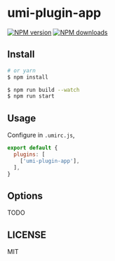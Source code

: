 # umi-plugin-app

[![NPM version](https://img.shields.io/npm/v/umi-plugin-app.svg?style=flat)](https://npmjs.org/package/umi-plugin-app)
[![NPM downloads](http://img.shields.io/npm/dm/umi-plugin-app.svg?style=flat)](https://npmjs.org/package/umi-plugin-app)



## Install

```bash
# or yarn
$ npm install
```

```bash
$ npm run build --watch
$ npm run start
```

## Usage

Configure in `.umirc.js`,

```js
export default {
  plugins: [
    ['umi-plugin-app'],
  ],
}
```

## Options

TODO

## LICENSE

MIT
